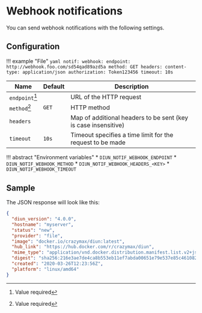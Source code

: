 # Webhook notifications

You can send webhook notifications with the following settings.

## Configuration

!!! example "File"
    ```yaml
    notif:
      webhook:
        endpoint: http://webhook.foo.com/sd54qad89azd5a
        method: GET
        headers:
          content-type: application/json
          authorization: Token123456
        timeout: 10s
    ```

| Name               | Default       | Description   |
|--------------------|---------------|---------------|
| `endpoint`[^1]     |               | URL of the HTTP request |
| `method`[^1]       | `GET`         | HTTP method |
| `headers`          |               | Map of additional headers to be sent (key is case insensitive) |
| `timeout`          | `10s`         | Timeout specifies a time limit for the request to be made |

!!! abstract "Environment variables"
    * `DIUN_NOTIF_WEBHOOK_ENDPOINT`
    * `DIUN_NOTIF_WEBHOOK_METHOD`
    * `DIUN_NOTIF_WEBHOOK_HEADERS_<KEY>`
    * `DIUN_NOTIF_WEBHOOK_TIMEOUT`

## Sample

The JSON response will look like this:

```json
{
  "diun_version": "4.0.0",
  "hostname": "myserver",
  "status": "new",
  "provider": "file",
  "image": "docker.io/crazymax/diun:latest",
  "hub_link": "https://hub.docker.com/r/crazymax/diun",
  "mime_type": "application/vnd.docker.distribution.manifest.list.v2+json",
  "digest": "sha256:216e3ae7de4ca8b553eb11ef7abda00651e79e537e85c46108284e5e91673e01",
  "created": "2020-03-26T12:23:56Z",
  "platform": "linux/amd64"
}
```

[^1]: Value required
